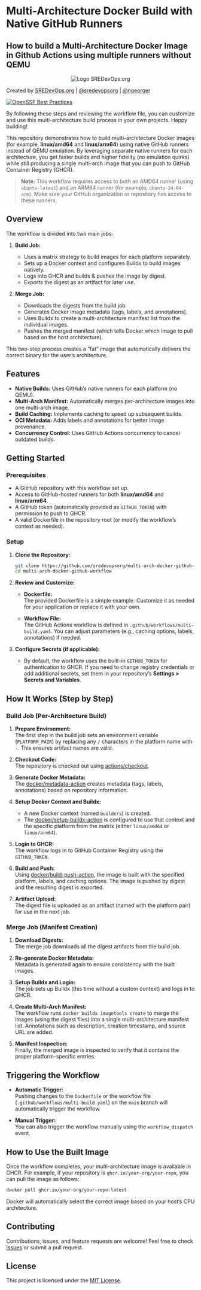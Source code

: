 # Multi-Architecture Docker Build with Native GitHub Runners

## How to build a Multi-Architecture Docker Image in Github Actions using multiple runners without QEMU

<center><img alt="Logo SREDevOps.org" src="https://www.sredevops.org/content/images/2024/11/sredevopsorg.svg" /></center>

Created by [SREDevOps.org](https://www,sredevops.org) | [@sredevopsorg](https://github.com/sredevopsorg) | [@ngeorger](https://github.com/ngeorger)

[![OpenSSF Best Practices](https://www.bestpractices.dev/projects/11363/badge)](https://www.bestpractices.dev/projects/11363)

By following these steps and reviewing the workflow file, you can customize and use this multi-architecture build process in your own projects. Happy building!

This repository demonstrates how to build multi-architecture Docker images (for example, **linux/amd64** and **linux/arm64**) using native GitHub runners instead of QEMU emulation. By leveraging separate native runners for each architecture, you get faster builds and higher fidelity (no emulation quirks) while still producing a single multi-arch image that you can push to GitHub Container Registry (GHCR).

> **Note:** This workflow requires access to both an AMD64 runner (using `ubuntu-latest`) and an ARM64 runner (for example, `ubuntu-24.04-arm`). Make sure your GitHub organization or repository has access to these runners.


## Overview

The workflow is divided into two main jobs:

1. **Build Job:**  
   - Uses a matrix strategy to build images for each platform separately.
   - Sets up a Docker context and configures Buildx to build images natively.
   - Logs into GHCR and builds & pushes the image by digest.
   - Exports the digest as an artifact for later use.

2. **Merge Job:**  
   - Downloads the digests from the build job.
   - Generates Docker image metadata (tags, labels, and annotations).
   - Uses Buildx to create a multi-architecture manifest list from the individual images.
   - Pushes the merged manifest (which tells Docker which image to pull based on the host architecture).

This two-step process creates a “fat” image that automatically delivers the correct binary for the user’s architecture.


## Features

- **Native Builds:** Uses GitHub’s native runners for each platform (no QEMU).
- **Multi-Arch Manifest:** Automatically merges per-architecture images into one multi-arch image.
- **Build Caching:** Implements caching to speed up subsequent builds.
- **OCI Metadata:** Adds labels and annotations for better image provenance.
- **Concurrency Control:** Uses GitHub Actions concurrency to cancel outdated builds.


## Getting Started

### Prerequisites

- A GitHub repository with this workflow set up.
- Access to GitHub-hosted runners for both **linux/amd64** and **linux/arm64**.
- A GitHub token (automatically provided as `GITHUB_TOKEN`) with permission to push to GHCR.
- A valid Dockerfile in the repository root (or modify the workflow’s context as needed).

### Setup

1. **Clone the Repository:**

   ```bash
   git clone https://github.com/sredevopsorg/multi-arch-docker-github-workflow.git
   cd multi-arch-docker-github-workflow
   ```

2. **Review and Customize:**

   - **Dockerfile:**  
     The provided Dockerfile is a simple example. Customize it as needed for your application or replace it with your own.

   - **Workflow File:**  
     The GitHub Actions workflow is defined in `.github/workflows/multi-build.yaml`. You can adjust parameters (e.g., caching options, labels, annotations) if needed.

3. **Configure Secrets (if applicable):**

   - By default, the workflow uses the built-in `GITHUB_TOKEN` for authentication to GHCR. If you need to change registry credentials or add additional secrets, set them in your repository’s **Settings > Secrets and Variables**.


## How It Works (Step by Step)

### Build Job (Per-Architecture Build)

1. **Prepare Environment:**  
   The first step in the build job sets an environment variable (`PLATFORM_PAIR`) by replacing any `/` characters in the platform name with `-`. This ensures artifact names are valid.

2. **Checkout Code:**  
   The repository is checked out using [actions/checkout](https://github.com/actions/checkout).

3. **Generate Docker Metadata:**  
   The [docker/metadata-action](https://github.com/docker/metadata-action) creates metadata (tags, labels, annotations) based on repository information.

4. **Setup Docker Context and Buildx:**  
   - A new Docker context (named `builders`) is created.
   - The [docker/setup-buildx-action](https://github.com/docker/setup-buildx-action) is configured to use that context and the specific platform from the matrix (either `linux/amd64` or `linux/arm64`).

5. **Login to GHCR:**  
   The workflow logs in to GitHub Container Registry using the `GITHUB_TOKEN`.

6. **Build and Push:**  
   Using [docker/build-push-action](https://github.com/docker/build-push-action), the image is built with the specified platform, labels, and caching options. The image is pushed by digest and the resulting digest is exported.

7. **Artifact Upload:**  
   The digest file is uploaded as an artifact (named with the platform pair) for use in the next job.

### Merge Job (Manifest Creation)

1. **Download Digests:**  
   The merge job downloads all the digest artifacts from the build job.

2. **Re-generate Docker Metadata:**  
   Metadata is generated again to ensure consistency with the built images.

3. **Setup Buildx and Login:**  
   The job sets up Buildx (this time without a custom context) and logs in to GHCR.

4. **Create Multi-Arch Manifest:**  
   The workflow runs `docker buildx imagetools create` to merge the images (using the digest files) into a single multi-architecture manifest list. Annotations such as description, creation timestamp, and source URL are added.

5. **Manifest Inspection:**  
   Finally, the merged image is inspected to verify that it contains the proper platform-specific entries.


## Triggering the Workflow

- **Automatic Trigger:**  
  Pushing changes to the `Dockerfile` or the workflow file (`.github/workflows/multi-build.yaml`) on the `main` branch will automatically trigger the workflow.

- **Manual Trigger:**  
  You can also trigger the workflow manually using the `workflow_dispatch` event.


## How to Use the Built Image

Once the workflow completes, your multi-architecture image is available in GHCR. For example, if your repository is `ghcr.io/your-org/your-repo`, you can pull the image as follows:

```bash
docker pull ghcr.io/your-org/your-repo:latest
```

Docker will automatically select the correct image based on your host’s CPU architecture.


## Contributing

Contributions, issues, and feature requests are welcome! Feel free to check [Issues](https://github.com/sredevopsorg/multi-arch-docker-github-workflow/issues) or submit a pull request.


## License

This project is licensed under the [MIT License](LICENSE).


